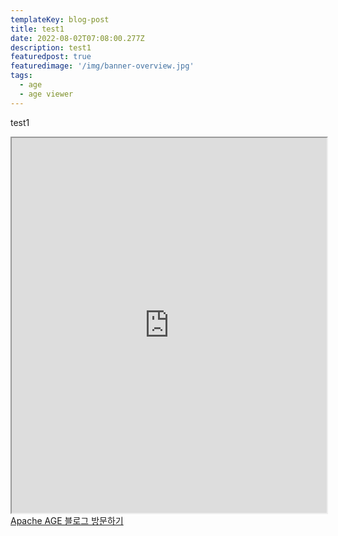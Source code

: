 ```yaml
---
templateKey: blog-post
title: test1
date: 2022-08-02T07:08:00.277Z
description: test1
featuredpost: true
featuredimage: '/img/banner-overview.jpg'
tags: 
  - age
  - age viewer
---
```

test1
<iframe src="https://apache-age.medium.com/" width="100%" height="600px">
  <p>브라우저가 iframes를 지원하지 않습니다.</p>
</iframe>
<a href="https://apache-age.medium.com/" target="_blank" rel="noopener noreferrer">Apache AGE 블로그 방문하기</a>

